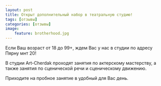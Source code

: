 ```yaml
---
layout: post
title: Открыт дополнительный набор в театральную студию! 
tags: [отзывы]
categories: [отзывы]
image:
    feature: brotherhood.jpg
---
```


Если Ваш возраст от 18 до 99+, ждем Вас у нас в студии по адресу Пярну мнт 20! 

В студии Art-Cherdak проходят занятия по актерскому мастерству, а также занятия по сценической речи и сценическому движению. 

Приходите на пробное занятие в удобный для Вас день. 